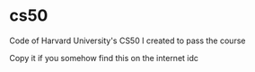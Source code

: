 # cs50
Code of Harvard University's CS50 I created to pass the course

Copy it if you somehow find this on the internet idc
